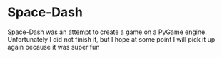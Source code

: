 # Space-Dash

Space-Dash was an attempt to create a game on a PyGame engine. Unfortunately I did not finish it, but I hope at some point I will pick it up again because it was super fun
